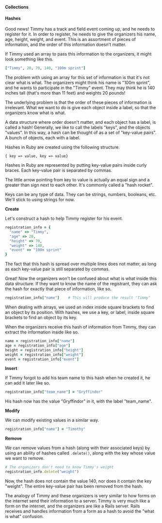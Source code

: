 **Collections**



#### Hashes

Good news! Timmy has a track and field event coming up, and he needs to register for it.
In order to register, he needs to give the organizers his name, age, height, weight,
and event. This is an assortment of pieces of information, and the order of this
information doesn't matter.

If Timmy used an array to pass this information to the organizers, it might look
something like this.

```ruby
["Timmy", 20, 70, 140, "100m sprint"]
```

The problem with using an array for this set of information is that it's not
clear what is what. The organizers might think his name is "100m sprint", and he
wants to participate in the "Timmy" event. They may think he is 140 inches tall (that's
more than 11 feet) and weights 20 pounds!

The underlying problem is that the order of these pieces of information is irrelevant.
What we want to do is give each object inside a label, so that the organizers know what
is what.

A data structure where order doesn't matter, and each object has a label, is
called a hash! Generally, we like to call the labels "keys", and the objects "values".
In this way, a hash can be thought of as a set of "key-value pairs". A bunch of objects,
each with a label.

Hashes in Ruby are created using the following structure.

```
{ key => value, key => value}
```

Hashes in Ruby are represented by putting key-value pairs inside curly braces. Each
key-value pair is separated by commas.

The little arrow pointing from key to value is actually an equal sign and a
greater than sign next to each other. It's commonly called a "hash rocket".

Keys can be any type of data. They can be strings, numbers, booleans, etc. We'll
stick to using strings for now.

**Create**

Let's construct a hash to help Timmy register for his event.

```ruby
registration_info = {
  "name" => "Timmy",
  "age" => 20,
  "height" => 70,
  "weight" => 140,
  "event" => "100m sprint"
}
```

The fact that this hash is spread over multiple lines does not matter, as long as each
key-value pair is still separated by commas.

Great! Now the organizers won't be confused about what is what inside this data
structure. If they want to know the name of the registrant, they can ask the hash for
exactly that piece of information, like so.

```ruby
registration_info["name"]    # This will produce the result "Timmy"
```

When dealing with arrays, we used an index inside square brackets to find an object by
its position. With hashes, we use a key, or label, inside square brackets to find an
object by its key.

When the organizers receive this hash of information from Timmy, they can extract the
information inside like so.

```ruby
name = registration_info["name"]
age = registration_info["age"]
height = registration_info["height"]
weight = registration_info["weight"]
event = registration_info["event"]
```

**Insert**

If Timmy forgot to add his team name to this hash when he created it, he can
add it later like so.

```ruby
registration_info["team_name"] = "Gryffindor"
```

His hash now has the value "Gryffindor" in it, with the label "team_name".

**Modify**

We can modify existing values in a similar way.

```ruby
registration_info["name"] = "Timothy"
```

**Remove**

We can remove values from a hash (along with their associated keys) by using
an ability of hashes called `.delete()`, along with the key whose value we want
to remove.

```ruby
# The organizers don't need to know Timmy's weight
registration_info.delete("weight")
```

Now, the hash does not contain the value 140, nor does it contain the key "weight".
The entire key-value pair has been removed from the hash.

The analogy of Timmy and these organizers is very similar to how forms on the internet
send their information to a server. Timmy is very much like a form on the internet,
and the organizers are like a Rails server. Rails receives and handles information
from a form as a hash to avoid the "what is what" confusion.
